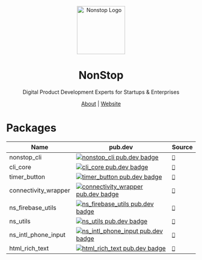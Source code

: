 <p align="center">
  <a href="https://nonstopio.com">
    <img src="https://github.com/nonstopio.png" alt="Nonstop Logo" height="128" />
  </a>
  <h1 align="center">NonStop</h1>
  <p align="center">Digital Product Development Experts for Startups & Enterprises</p>
  <p align="center">
    <a href="https://nonstopio.com/about-us">About</a> |
    <a href="https://nonstopio.com">Website</a>
  </p>
</p>

# Packages

| Name                 | pub.dev                                                                                                                                       | Source                                 |
|----------------------|-----------------------------------------------------------------------------------------------------------------------------------------------|----------------------------------------|
| nonstop_cli          | [![nonstop_cli pub.dev badge](https://img.shields.io/pub/v/nonstop_cli.svg)](https://pub.dev/packages/nonstop_cli)                            | [`🔗`](nonstop_cli/README.md)          |
| cli_core             | [![cli_core pub.dev badge](https://img.shields.io/pub/v/cli_core.svg)](https://pub.dev/packages/cli_core)                                     | [`🔗`](cli_core/README.md)             |
| timer_button         | [![timer_button pub.dev badge](https://img.shields.io/pub/v/timer_button.svg)](https://pub.dev/packages/timer_button)                         | [`🔗`](timer_button/README.md)         |
| connectivity_wrapper | [![connectivity_wrapper pub.dev badge](https://img.shields.io/pub/v/connectivity_wrapper.svg)](https://pub.dev/packages/connectivity_wrapper) | [`🔗`](connectivity_wrapper/README.md) |
| ns_firebase_utils    | [![ns_firebase_utils pub.dev badge](https://img.shields.io/pub/v/ns_firebase_utils.svg)](https://pub.dev/packages/ns_firebase_utils)          | [`🔗`](ns_firebase_utils/README.md)    |
| ns_utils             | [![ns_utils pub.dev badge](https://img.shields.io/pub/v/ns_utils.svg)](https://pub.dev/packages/ns_utils)                                     | [`🔗`](ns_utils/README.md)             |
| ns_intl_phone_input  | [![ns_intl_phone_input pub.dev badge](https://img.shields.io/pub/v/ns_intl_phone_input.svg)](https://pub.dev/packages/ns_intl_phone_input)    | [`🔗`](ns_intl_phone_input/README.md)  |
| html_rich_text       | [![html_rich_text pub.dev badge](https://img.shields.io/pub/v/html_rich_text.svg)](https://pub.dev/packages/html_rich_text)                   | [`🔗`](html_rich_text/README.md)       |
